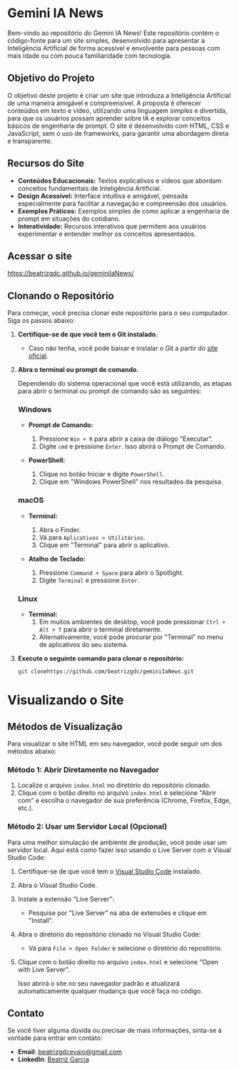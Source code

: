 # Gemini IA News

Bem-vindo ao repositório do Gemini IA News! Este repositório contém o código-fonte para um site simples, desenvolvido para apresentar a Inteligência Artificial de forma acessível e envolvente para pessoas com mais idade ou com pouca familiaridade com tecnologia.

## Objetivo do Projeto

O objetivo deste projeto é criar um site que introduza a Inteligência Artificial de uma maneira amigável e compreensível. A proposta é oferecer conteúdos em texto e vídeo, utilizando uma linguagem simples e divertida, para que os usuários possam aprender sobre IA e explorar conceitos básicos de engenharia de prompt. O site é desenvolvido com HTML, CSS e JavaScript, sem o uso de frameworks, para garantir uma abordagem direta e transparente.

## Recursos do Site

- **Conteúdos Educacionais:** Textos explicativos e vídeos que abordam conceitos fundamentais de Inteligência Artificial.
- **Design Acessível:** Interface intuitiva e amigável, pensada especialmente para facilitar a navegação e compreensão dos usuários.
- **Exemplos Práticos:** Exemplos simples de como aplicar a engenharia de prompt em situações do cotidiano.
- **Interatividade:** Recursos interativos que permitem aos usuários experimentar e entender melhor os conceitos apresentados.

## Acessar o site

https://beatrizgdc.github.io/geminiIaNews/

## Clonando o Repositório

Para começar, você precisa clonar este repositório para o seu computador. Siga os passos abaixo:

1. **Certifique-se de que você tem o Git instalado.**
   - Caso não tenha, você pode baixar e instalar o Git a partir do [site oficial](https://git-scm.com/downloads).

2. **Abra o terminal ou prompt de comando.**

   Dependendo do sistema operacional que você está utilizando, as etapas para abrir o terminal ou prompt de comando são as seguintes:

   ### Windows

   - **Prompt de Comando:**
     1. Pressione `Win + R` para abrir a caixa de diálogo "Executar".
     2. Digite `cmd` e pressione `Enter`. Isso abrirá o Prompt de Comando.

   - **PowerShell:**
     1. Clique no botão Iniciar e digite `PowerShell`.
     2. Clique em "Windows PowerShell" nos resultados da pesquisa.

   ### macOS

   - **Terminal:**
     1. Abra o Finder.
     2. Vá para `Aplicativos > Utilitários`.
     3. Clique em "Terminal" para abrir o aplicativo.

   - **Atalho de Teclado:**
     1. Pressione `Command + Space` para abrir o Spotlight.
     2. Digite `Terminal` e pressione `Enter`.

   ### Linux

   - **Terminal:**
     1. Em muitos ambientes de desktop, você pode pressionar `Ctrl + Alt + T` para abrir o terminal diretamente.
     2. Alternativamente, você pode procurar por "Terminal" no menu de aplicativos do seu sistema.

3. **Execute o seguinte comando para clonar o repositório:**

   ```bash
   git clonehttps://github.com/beatrizgdc/geminiIaNews.git
# Visualizando o Site

## Métodos de Visualização

Para visualizar o site HTML em seu navegador, você pode seguir um dos métodos abaixo:

### Método 1: Abrir Diretamente no Navegador

1. Localize o arquivo `index.html` no diretório do repositório clonado.
2. Clique com o botão direito no arquivo `index.html` e selecione "Abrir com" e escolha o navegador de sua preferência (Chrome, Firefox, Edge, etc.).

### Método 2: Usar um Servidor Local (Opcional)

Para uma melhor simulação de ambiente de produção, você pode usar um servidor local. Aqui está como fazer isso usando o Live Server com o Visual Studio Code:

1. Certifique-se de que você tem o [Visual Studio Code](https://code.visualstudio.com/) instalado.
2. Abra o Visual Studio Code.
3. Instale a extensão "Live Server":
   - Pesquise por "Live Server" na aba de extensões e clique em "Install".
4. Abra o diretório do repositório clonado no Visual Studio Code:
   - Vá para `File > Open Folder` e selecione o diretório do repositório.
5. Clique com o botão direito no arquivo `index.html` e selecione "Open with Live Server".

   Isso abrirá o site no seu navegador padrão e atualizará automaticamente qualquer mudança que você faça no código.

## Contato

Se você tiver alguma dúvida ou precisar de mais informações, sinta-se à vontade para entrar em contato:

- **Email**: beatrizgdcevaio@gmail.com
- **LinkedIn**: [Beatriz Garcia](https://www.linkedin.com/in/beatrizgdcevaio/l)
